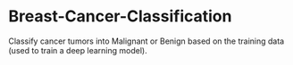# Breast-Cancer-Classification
Classify cancer tumors into Malignant or Benign based on the training data (used to train a deep learning model).
